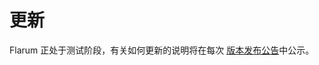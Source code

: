 <template>
  <processing class="blue"></processing>
</template>

# 更新

Flarum 正处于测试阶段，有关如何更新的说明将在每次 [版本发布公告](https://discuss.flarum.org/t/blog?sort=newest)中公示。